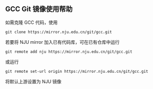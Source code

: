 
## GCC Git 镜像使用帮助

如需克隆 GCC 代码，使用

```
git clone https://mirror.nju.edu.cn/git/gcc.git
```

若要将 NJU mirror 加入已有代码库，可在已有仓库中运行

```
git remote add nju https://mirror.nju.edu.cn/git/gcc.git
```

或运行

```
git remote set-url origin https://mirror.nju.edu.cn/git/gcc.git
```

将默认上游设置为 NJU 镜像
